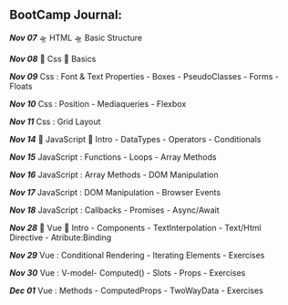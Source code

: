 

##  BootCamp Journal:
***Nov 07*** 🛸 HTML 🛸 Basic Structure 

***Nov 08***  🎨 Css 🎨  Basics 

***Nov 09***   Css : Font & Text Properties - Boxes - PseudoClasses - Forms - Floats 

***Nov 10***   Css : Position - Mediaqueries - Flexbox 

***Nov 11***  Css : Grid Layout 

***Nov 14***  🐯 JavaScript 🐯 Intro - DataTypes - Operators - Conditionals 

***Nov 15***   JavaScript : Functions - Loops - Array Methods 

***Nov 16***   JavaScript : Array Methods - DOM Manipulation

***Nov 17***   JavaScript :  DOM Manipulation - Browser Events

***Nov 18***   JavaScript :  Callbacks - Promises - Async/Await

***Nov 28***   🎠 Vue 🎠 Intro - Components - TextInterpolation - Text/Html Directive - Atribute:Binding

***Nov 29***   Vue : Conditional Rendering - Iterating Elements - Exercises

***Nov 30***   Vue : V-model- Computed() - Slots - Props - Exercises

***Dec 01***   Vue : Methods - ComputedProps - TwoWayData - Exercises




